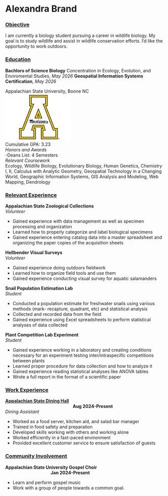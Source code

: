 # Alexandra Brand

### <U>Objective</U>
I am currently a biology student pursuing a career in wildlife biology. My goal is to study
wildlife and assist in wildlife conservation efforts. I’d like the opportunity to work outdoors.

### <U>Education</U>  
**Bachlors of Science Biology** 
Concentration in Ecology, Evolution, and Enviromental Studies, *May 2026*
**Geospatial Information Systems Certification**, *May 2026*   
     
Appalachian State University, Boone NC   
 ![Appstate logo](images\appstate_logo.png)   
Cumulative GPA: 3.23    
*Honors and Awards*     
-Deans List: 4 Semesters   
*Relevant Coursework*   
Ecology, Wildlife Biology, Evolutionary Biology, Human Genetics, Chemistry I, II,
Calculus with Analytic Geometry, Geospatial Technology in a Changing World,
Geographic Information Systems, GIS Analysis and Modeling, Web Mapping, Dendrology




### <U>Relevant Experience</U>
**Appalachian State Zoological Collections**    
*Volunteer*
- Gained experience with data management as well as specimen processing and
organization
- Learned how to properly categorize and label biological specimens
- Gained experience entering catalog data into a master spreadsheet and organizing the
paper copies of the acquisition sheets

**Hellbender Visual Surveys**   
*Volunteer*
- Gained experience doing outdoors fieldwork
- Learned how to organize field tools and use them
- Gained experience conducting visual survey for aquatic salamanders

**Snail Population Estimation Lab**     
*Student*
- Conducted a population estimate for freshwater snails using various methods (mark-
recapture, quadrant, etc) and statistical analysis
- Collected and recorded data from the field
- Gained experience using Excel spreadsheets to perform statistical analyses of data
collected

**Plant Competition Lab Experiment**    
*Student*
- Gained experience working in a laboratory and creating conditions necessary for an
experiment testing inter/intraspecific competitions between plants
- Learned proper procedure for data collection and how to analyze it
- Gained experience reading statistical analyses like ANOVA tables
- Wrote a full report in the format of a scientific paper




### <U>Work Experience</U>
**[Appalachian State Dining Hall](https://dining.appstate.edu/employment)** &emsp;&emsp;&emsp;&emsp;&emsp;&emsp;&emsp; &emsp;&emsp;&emsp;&emsp;&emsp;&emsp;&emsp;&emsp;&emsp;&emsp;&emsp;&emsp;&emsp;&emsp;&emsp; **Aug 2024-Present**                     
*Dining Assistant* 
- Worked as a food server, kitchen aid, and salad bar manager
- Trained in food safety and preparation
- Developed skills working with others and working alone
- Worked efficiently in a fast-paced environment
- Provided excellent customer service to ensure satisfaction of guests

### <U>Community Involvement</u>
**Appalachian State University Gospel Choir**&emsp;&emsp;&emsp;&emsp;&emsp;&emsp;&emsp; &emsp;&emsp;&emsp;&emsp;&emsp;&emsp;&emsp;&emsp;&emsp;&emsp; **Jan 2024-Present**
- Learn and perform gospel music
- Work with a group of people towards a common goal.

